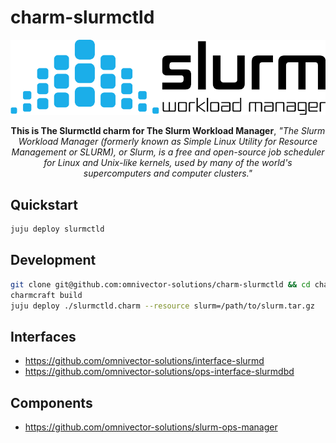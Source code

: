 # charm-slurmctld
  
![alt text](.github/slurm.png)

<p align="center"><b>This is The Slurmctld charm for The Slurm Workload Manager</b>, <i>"The Slurm Workload Manager (formerly known as Simple Linux Utility for Resource Management or SLURM), or Slurm, is a free and open-source job scheduler for Linux and Unix-like kernels, used by many of the world's supercomputers and computer clusters."</i></p>


## Quickstart
```bash
juju deploy slurmctld
```

## Development
```bash
git clone git@github.com:omnivector-solutions/charm-slurmctld && cd charm-slurmctld
charmcraft build
juju deploy ./slurmctld.charm --resource slurm=/path/to/slurm.tar.gz
```
## Interfaces
- https://github.com/omnivector-solutions/interface-slurmd
- https://github.com/omnivector-solutions/ops-interface-slurmdbd

## Components
- https://github.com/omnivector-solutions/slurm-ops-manager
